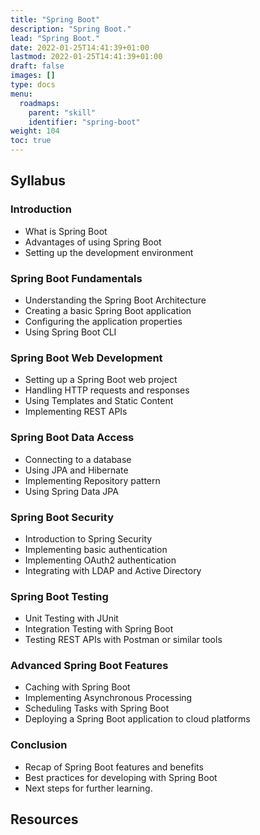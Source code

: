 ```yaml
---
title: "Spring Boot"
description: "Spring Boot."
lead: "Spring Boot."
date: 2022-01-25T14:41:39+01:00
lastmod: 2022-01-25T14:41:39+01:00
draft: false
images: []
type: docs
menu:
  roadmaps:
    parent: "skill"
    identifier: "spring-boot"
weight: 104
toc: true
---
```


## Syllabus

### Introduction
 - What is Spring Boot
 - Advantages of using Spring Boot
 - Setting up the development environment

### Spring Boot Fundamentals
 - Understanding the Spring Boot Architecture
 - Creating a basic Spring Boot application
 - Configuring the application properties
 - Using Spring Boot CLI

### Spring Boot Web Development
 - Setting up a Spring Boot web project
 - Handling HTTP requests and responses
 - Using Templates and Static Content
 - Implementing REST APIs

### Spring Boot Data Access
 - Connecting to a database
 - Using JPA and Hibernate
 - Implementing Repository pattern
 - Using Spring Data JPA

### Spring Boot Security
 - Introduction to Spring Security
 - Implementing basic authentication
 - Implementing OAuth2 authentication
 - Integrating with LDAP and Active Directory

### Spring Boot Testing
 - Unit Testing with JUnit
 - Integration Testing with Spring Boot
 - Testing REST APIs with Postman or similar tools

### Advanced Spring Boot Features
 - Caching with Spring Boot
 - Implementing Asynchronous Processing
 - Scheduling Tasks with Spring Boot
 - Deploying a Spring Boot application to cloud platforms

### Conclusion
 - Recap of Spring Boot features and benefits
 - Best practices for developing with Spring Boot
 - Next steps for further learning.

## Resources